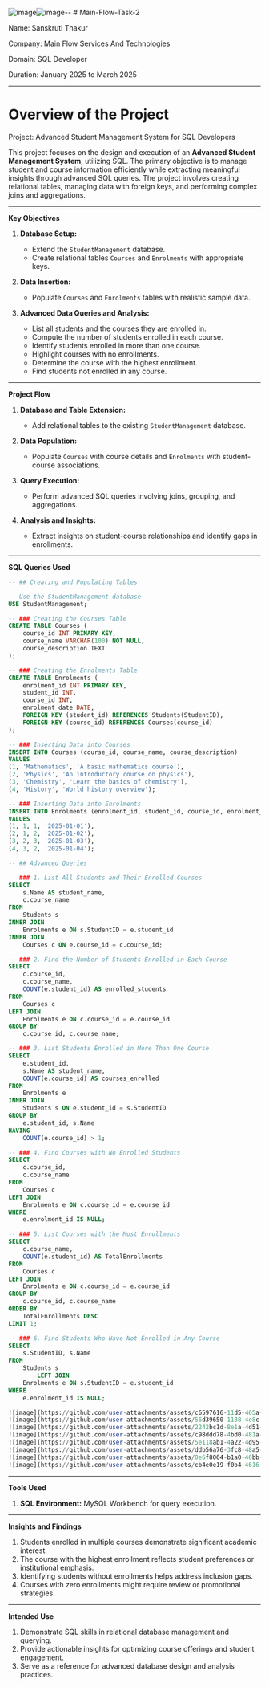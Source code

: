 ![image](https://github.com/user-attachments/assets/4889cdce-1a02-4b2c-b623-4a6bb83dd7c5)![image](https://github.com/user-attachments/assets/e6b8f8f8-d9c6-4c06-82fd-4bac78f87878)-- # Main-Flow-Task-2

Name: Sanskruti Thakur

Company: Main Flow Services And Technologies

Domain: SQL Developer

Duration: January 2025 to March 2025

---

# Overview of the Project

Project: Advanced Student Management System for SQL Developers  

This project focuses on the design and execution of an **Advanced Student Management System**, utilizing SQL. The primary objective is to manage student and course information efficiently while extracting meaningful insights through advanced SQL queries. The project involves creating relational tables, managing data with foreign keys, and performing complex joins and aggregations.

---

**Key Objectives**  

1. **Database Setup:**  
   - Extend the `StudentManagement` database.  
   - Create relational tables `Courses` and `Enrolments` with appropriate keys.  

2. **Data Insertion:**  
   - Populate `Courses` and `Enrolments` tables with realistic sample data.  

3. **Advanced Data Queries and Analysis:**  
   - List all students and the courses they are enrolled in.  
   - Compute the number of students enrolled in each course.  
   - Identify students enrolled in more than one course.  
   - Highlight courses with no enrollments.  
   - Determine the course with the highest enrollment.  
   - Find students not enrolled in any course.  

---

**Project Flow**

1. **Database and Table Extension:**  
   - Add relational tables to the existing `StudentManagement` database.  

2. **Data Population:**  
   - Populate `Courses` with course details and `Enrolments` with student-course associations.  

3. **Query Execution:**  
   - Perform advanced SQL queries involving joins, grouping, and aggregations.  

4. **Analysis and Insights:**  
   - Extract insights on student-course relationships and identify gaps in enrollments.  

---

**SQL Queries Used**

```sql
-- ## Creating and Populating Tables

-- Use the StudentManagement database
USE StudentManagement;

-- ### Creating the Courses Table
CREATE TABLE Courses (
    course_id INT PRIMARY KEY,
    course_name VARCHAR(100) NOT NULL,
    course_description TEXT
);

-- ### Creating the Enrolments Table
CREATE TABLE Enrolments (
    enrolment_id INT PRIMARY KEY,
    student_id INT,
    course_id INT,
    enrolment_date DATE,
    FOREIGN KEY (student_id) REFERENCES Students(StudentID),
    FOREIGN KEY (course_id) REFERENCES Courses(course_id)
);

-- ### Inserting Data into Courses
INSERT INTO Courses (course_id, course_name, course_description)
VALUES
(1, 'Mathematics', 'A basic mathematics course'),
(2, 'Physics', 'An introductory course on physics'),
(3, 'Chemistry', 'Learn the basics of chemistry'),
(4, 'History', 'World history overview');

-- ### Inserting Data into Enrolments
INSERT INTO Enrolments (enrolment_id, student_id, course_id, enrolment_date)
VALUES
(1, 1, 1, '2025-01-01'),
(2, 1, 2, '2025-01-02'),
(3, 2, 3, '2025-01-03'),
(4, 3, 2, '2025-01-04');

-- ## Advanced Queries

-- ### 1. List All Students and Their Enrolled Courses
SELECT 
    s.Name AS student_name,
    c.course_name
FROM 
    Students s
INNER JOIN 
    Enrolments e ON s.StudentID = e.student_id
INNER JOIN 
    Courses c ON e.course_id = c.course_id;

-- ### 2. Find the Number of Students Enrolled in Each Course
SELECT 
    c.course_id,
    c.course_name,
    COUNT(e.student_id) AS enrolled_students
FROM 
    Courses c
LEFT JOIN 
    Enrolments e ON c.course_id = e.course_id
GROUP BY 
    c.course_id, c.course_name;

-- ### 3. List Students Enrolled in More Than One Course
SELECT 
    e.student_id,
    s.Name AS student_name,
    COUNT(e.course_id) AS courses_enrolled
FROM 
    Enrolments e
INNER JOIN 
    Students s ON e.student_id = s.StudentID
GROUP BY 
    e.student_id, s.Name
HAVING 
    COUNT(e.course_id) > 1;

-- ### 4. Find Courses with No Enrolled Students
SELECT 
    c.course_id,
    c.course_name
FROM 
    Courses c
LEFT JOIN 
    Enrolments e ON c.course_id = e.course_id
WHERE 
    e.enrolment_id IS NULL;

-- ### 5. List Courses with the Most Enrollments
SELECT 
    c.course_name, 
    COUNT(e.student_id) AS TotalEnrollments
FROM 
    Courses c
LEFT JOIN 
    Enrolments e ON c.course_id = e.course_id
GROUP BY 
    c.course_id, c.course_name
ORDER BY 
    TotalEnrollments DESC
LIMIT 1;

-- ### 6. Find Students Who Have Not Enrolled in Any Course
SELECT 
    s.StudentID, s.Name
FROM
    Students s
        LEFT JOIN
    Enrolments e ON s.StudentID = e.student_id
WHERE
    e.enrolment_id IS NULL;

![image](https://github.com/user-attachments/assets/c6597616-11d5-465a-8a29-6fd373e06e6a)
![image](https://github.com/user-attachments/assets/56d39650-1188-4e8c-ad0a-a18c691c3b20)
![image](https://github.com/user-attachments/assets/2242bc1d-8e1a-4d51-85b8-fa497be8a53d)
![image](https://github.com/user-attachments/assets/c98ddd78-4bd0-481a-989e-246145e451e3)
![image](https://github.com/user-attachments/assets/5e118ab1-4a22-4d95-8ffa-4d59cb9c55fd)
![image](https://github.com/user-attachments/assets/ddb56a76-3fc8-48a5-9ff7-f71445367047)
![image](https://github.com/user-attachments/assets/0e6f8064-b1a0-46bb-9c80-f238dbed8404)
![image](https://github.com/user-attachments/assets/cb4e0e19-f0b4-4616-bb40-62b7c428da87)


```

---

**Tools Used**  

1. **SQL Environment:** MySQL Workbench for query execution.  

---

**Insights and Findings**  

1. Students enrolled in multiple courses demonstrate significant academic interest.  
2. The course with the highest enrollment reflects student preferences or institutional emphasis.  
3. Identifying students without enrollments helps address inclusion gaps.  
4. Courses with zero enrollments might require review or promotional strategies.  

---

**Intended Use**  

1. Demonstrate SQL skills in relational database management and querying.  
2. Provide actionable insights for optimizing course offerings and student engagement.  
3. Serve as a reference for advanced database design and analysis practices.
